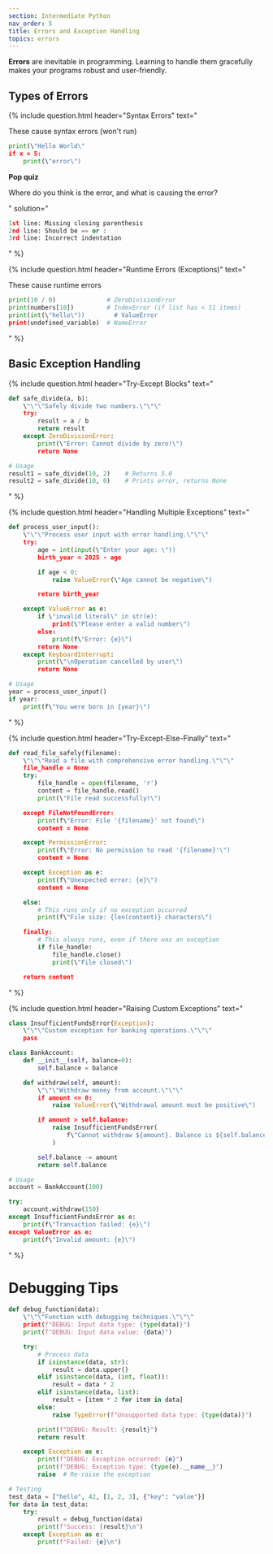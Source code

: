 ```yaml
---
section: Intermediate Python
nav_order: 5
title: Errors and Exception Handling
topics: errors
---
```


**Errors** are inevitable in programming. Learning to handle them gracefully makes your programs robust and user-friendly.

## Types of Errors

{% include question.html header="Syntax Errors" text="

These cause syntax errors (won't run)

```python
print(\"Hello World\"
if x = 5:
    print(\"error\")
```

**Pop quiz**

Where do you think is the error, and what is causing the error?

" solution="

```python
1st line: Missing closing parenthesis
2nd line: Should be == or :
3rd line: Incorrect indentation
```
" %}

{% include question.html header="Runtime Errors (Exceptions)" text="

These cause runtime errors

```python
print(10 / 0)              # ZeroDivisionError
print(numbers[10])         # IndexError (if list has < 11 items)
print(int(\"hello\"))        # ValueError
print(undefined_variable)  # NameError
```
" %}

## Basic Exception Handling

{% include question.html header="Try-Except Blocks" text="

```python
def safe_divide(a, b):
    \"\"\"Safely divide two numbers.\"\"\"
    try:
        result = a / b
        return result
    except ZeroDivisionError:
        print(\"Error: Cannot divide by zero!\")
        return None

# Usage
result1 = safe_divide(10, 2)    # Returns 5.0
result2 = safe_divide(10, 0)    # Prints error, returns None
```
" %}

{% include question.html header="Handling Multiple Exceptions" text="

```python
def process_user_input():
    \"\"\"Process user input with error handling.\"\"\"
    try:
        age = int(input(\"Enter your age: \"))
        birth_year = 2025 - age

        if age < 0:
            raise ValueError(\"Age cannot be negative\")

        return birth_year

    except ValueError as e:
        if \"invalid literal\" in str(e):
            print(\"Please enter a valid number\")
        else:
            print(f\"Error: {e}\")
        return None
    except KeyboardInterrupt:
        print(\"\nOperation cancelled by user\")
        return None

# Usage
year = process_user_input()
if year:
    print(f\"You were born in {year}\")
```
" %}

{% include question.html header="Try-Except-Else-Finally" text="

```python
def read_file_safely(filename):
    \"\"\"Read a file with comprehensive error handling.\"\"\"
    file_handle = None
    try:
        file_handle = open(filename, 'r')
        content = file_handle.read()
        print(\"File read successfully!\")

    except FileNotFoundError:
        print(f\"Error: File '{filename}' not found\")
        content = None

    except PermissionError:
        print(f\"Error: No permission to read '{filename}'\")
        content = None

    except Exception as e:
        print(f\"Unexpected error: {e}\")
        content = None

    else:
        # This runs only if no exception occurred
        print(f\"File size: {len(content)} characters\")

    finally:
        # This always runs, even if there was an exception
        if file_handle:
            file_handle.close()
            print(\"File closed\")

    return content
```
" %}

{% include question.html header="Raising Custom Exceptions" text="

```python
class InsufficientFundsError(Exception):
    \"\"\"Custom exception for banking operations.\"\"\"
    pass

class BankAccount:
    def __init__(self, balance=0):
        self.balance = balance

    def withdraw(self, amount):
        \"\"\"Withdraw money from account.\"\"\"
        if amount <= 0:
            raise ValueError(\"Withdrawal amount must be positive\")

        if amount > self.balance:
            raise InsufficientFundsError(
                f\"Cannot withdraw ${amount}. Balance is ${self.balance}\"
            )

        self.balance -= amount
        return self.balance

# Usage
account = BankAccount(100)

try:
    account.withdraw(150)
except InsufficientFundsError as e:
    print(f\"Transaction failed: {e}\")
except ValueError as e:
    print(f\"Invalid amount: {e}\")
```
" %}

# Debugging Tips

```python
def debug_function(data):
    \"\"\"Function with debugging techniques.\"\"\"
    print(f"DEBUG: Input data type: {type(data)}")
    print(f"DEBUG: Input data value: {data}")

    try:
        # Process data
        if isinstance(data, str):
            result = data.upper()
        elif isinstance(data, (int, float)):
            result = data * 2
        elif isinstance(data, list):
            result = [item * 2 for item in data]
        else:
            raise TypeError(f"Unsupported data type: {type(data)}")

        print(f"DEBUG: Result: {result}")
        return result

    except Exception as e:
        print(f"DEBUG: Exception occurred: {e}")
        print(f"DEBUG: Exception type: {type(e).__name__}")
        raise  # Re-raise the exception

# Testing
test_data = ["hello", 42, [1, 2, 3], {"key": "value"}]
for data in test_data:
    try:
        result = debug_function(data)
        print(f"Success: {result}\n")
    except Exception as e:
        print(f"Failed: {e}\n")
```
